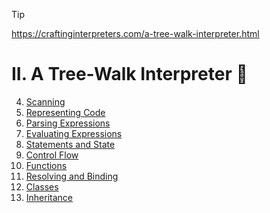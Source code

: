 > [!TIP]
> https://craftinginterpreters.com/a-tree-walk-interpreter.html

# II. A Tree-Walk Interpreter 🌲

4. [Scanning](./4-scanning)
5. [Representing Code](./5-representing-code)
6. [Parsing Expressions](./6-parsing-expressions)
7. [Evaluating Expressions](./7-evaluating-expressions)
8. [Statements and State](./8-statements-and-state)
9. [Control Flow](./9-control-flow)
10. [Functions](./10-functions)
11. [Resolving and Binding](./11-resolving-and-binding)
12. [Classes](./12-classes)
13. [Inheritance](./13-inheritance)
